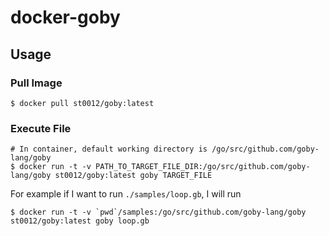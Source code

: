 # docker-goby

## Usage

### Pull Image

```
$ docker pull st0012/goby:latest
```

### Execute File

```
# In container, default working directory is /go/src/github.com/goby-lang/goby 
$ docker run -t -v PATH_TO_TARGET_FILE_DIR:/go/src/github.com/goby-lang/goby st0012/goby:latest goby TARGET_FILE
```

For example if I want to run `./samples/loop.gb`, I will run

```
$ docker run -t -v `pwd`/samples:/go/src/github.com/goby-lang/goby st0012/goby:latest goby loop.gb
```
